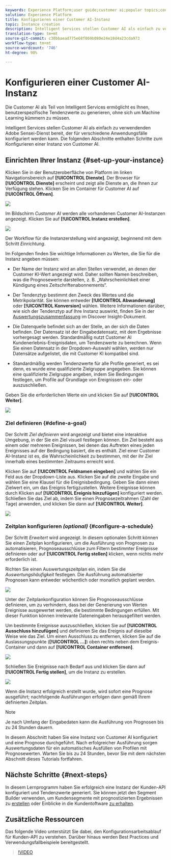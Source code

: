 ```yaml
---
keywords: Experience Platform;user guide;customer ai;popular topics;configure instance;create instance;
solution: Experience Platform
title: Konfigurieren einer Customer AI-Instanz
topic: Instance creation
description: Intelligent Services stellen Customer AI als einfach zu verwendenden Adobe Sensei-Dienst bereit, der für verschiedene Anwendungsfälle konfiguriert werden kann. Die folgenden Abschnitte enthalten Schritte zum Konfigurieren einer Instanz von Customer AI.
translation-type: tm+mt
source-git-commit: c30bbaead775e68f869b080e24e18d4a23cda973
workflow-type: tm+mt
source-wordcount: '746'
ht-degree: 90%

---
```



# Konfigurieren einer Customer AI-Instanz

Die Customer AI als Teil von Intelligent Services ermöglicht es Ihnen, benutzerspezifische Tendenzwerte zu generieren, ohne sich um Machine Learning kümmern zu müssen.

Intelligent Services stellen Customer AI als einfach zu verwendenden Adobe Sensei-Dienst bereit, der für verschiedene Anwendungsfälle konfiguriert werden kann. Die folgenden Abschnitte enthalten Schritte zum Konfigurieren einer Instanz von Customer AI.

## Einrichten Ihrer Instanz {#set-up-your-instance}

Klicken Sie in der Benutzeroberfläche von Platform im linken Navigationsbereich auf **[!UICONTROL Dienste]**. Der Browser für **[!UICONTROL Dienste]** erscheint und zeigt alle Dienste an, die Ihnen zur Verfügung stehen. Klicken Sie im Container für Customer AI auf **[!UICONTROL Öffnen]**.

![](../images/user-guide/navigate-to-service.png)

Im Bildschirm *Customer AI* werden alle vorhandenen Customer AI-Instanzen angezeigt. Klicken Sie auf **[!UICONTROL Instanz erstellen]**.

![](../images/user-guide/dashboard.png)

Der Workflow für die Instanzerstellung wird angezeigt, beginnend mit dem Schritt *Einrichtung*.

Im Folgenden finden Sie wichtige Informationen zu Werten, die Sie für die Instanz angeben müssen:

* Der Name der Instanz wird an allen Stellen verwendet, an denen der Customer KI-Wert angezeigt wird. Daher sollten Namen beschreiben, was die Prognosewerte darstellen, z. B. „Wahrscheinlichkeit einer Kündigung eines Zeitschriftenabonnements“.

* Der Tendenztyp bestimmt den Zweck des Wertes und die Metrikpolarität. Sie können entweder **[!UICONTROL Abwanderung]** oder **[!UICONTROL Konversion]** wählen. Weitere Informationen darüber, wie sich der Tendenztyp auf Ihre Instanz auswirkt, finden Sie in der [Auswertungszusammenfassung](./discover-insights.md#scoring-summary) im Discover Insight-Dokument.

* Die Datenquelle befindet sich an der Stelle, an der sich die Daten befinden. Der Datensatz ist der Eingabedatensatz, mit dem Ergebnisse vorhergesagt werden. Standardmäßig nutzt Customer AI Kundenerlebnis-Ereignisdaten, um Tendenzwerte zu berechnen. Wenn Sie einen Datensatz in der Dropdown-Auswahl wählen, werden nur Datensätze aufgelistet, die mit Customer KI kompatibel sind.

* Standardmäßig werden Tendenzwerte für alle Profile generiert, es sei denn, es wurde eine qualifizierte Zielgruppe angegeben. Sie können eine qualifizierte Zielgruppe angeben, indem Sie Bedingungen festlegen, um Profile auf Grundlage von Ereignissen ein- oder auszuschließen.

Geben Sie die erforderlichen Werte ein und klicken Sie auf **[!UICONTROL Weiter]**.

![](../images/user-guide/setup.png)

### Ziel definieren {#define-a-goal}

Der Schritt *Ziel definieren* wird angezeigt und bietet eine interaktive Umgebung, in der Sie ein Ziel visuell festlegen können. Ein Ziel besteht aus einem oder mehreren Ereignissen, bei denen das Auftreten eines jeden Ereignisses auf der Bedingung basiert, die es enthält. Ziel einer Customer AI-Instanz ist es, die Wahrscheinlichkeit zu bestimmen, mit der ihr Ziel innerhalb eines bestimmten Zeitraums erreicht wird.

Klicken Sie auf **[!UICONTROL Feldnamen eingeben]** und wählen Sie ein Feld aus der Dropdown-Liste aus. Klicken Sie auf die zweite Eingabe und wählen Sie eine Klausel für die Ereignisbedingung. Geben Sie dann einen Zielwert ein, um das Ereignis fertigzustellen. Weitere Ereignisse können durch Klicken auf **[!UICONTROL Ereignis hinzufügen]** konfiguriert werden. Schließen Sie das Ziel ab, indem Sie einen Prognosezeitrahmen (Zahl der Tage) anwenden, und klicken Sie dann auf **[!UICONTROL Weiter]**.

![](../images/user-guide/goal.png)

### Zeitplan konfigurieren *(optional)* {#configure-a-schedule}

Der Schritt *Erweitert* wird angezeigt. In diesem optionalen Schritt können Sie einen Zeitplan konfigurieren, um die Ausführung von Prognosen zu automatisieren, Prognoseausschlüsse zum Filtern bestimmter Ereignisse definieren oder auf **[!UICONTROL Fertig stellen]** klicken, wenn nichts mehr erforderlich ist.

Richten Sie einen Auswertungszeitplan ein, indem Sie die *Auswertungshäufigkeit* festlegen. Die Ausführung automatisierter Prognosen kann entweder wöchentlich oder monatlich geplant werden.

![](../images/user-guide/schedule.png)

Unter der Zeitplankonfiguration können Sie Prognoseausschlüsse definieren, um zu verhindern, dass bei der Generierung von Werten Ereignisse ausgewertet werden, die bestimmte Bedingungen erfüllen. Mit dieser Funktion können irrelevante Dateneingaben herausgefiltert werden.

Um bestimmte Ereignisse auszuschließen, klicken Sie auf **[!UICONTROL Ausschluss hinzufügen]** und definieren Sie das Ereignis auf dieselbe Weise wie das Ziel. Um einen Ausschluss zu entfernen, klicken Sie auf die Auslassungspunkte (**[!UICONTROL ...]**) oben rechts neben dem Ereignis-Container und dann auf **[!UICONTROL Container entfernen]**.

![](../images/user-guide/exclusion.png)

Schließen Sie Ereignisse nach Bedarf aus und klicken Sie dann auf **[!UICONTROL Fertig stellen]**, um die Instanz zu erstellen.

![](../images/user-guide/advanced.png)

Wenn die Instanz erfolgreich erstellt wurde, wird sofort eine Prognose ausgeführt; nachfolgende Ausführungen erfolgen dann gemäß Ihrem definierten Zeitplan.

>[!NOTE]
>
>Je nach Umfang der Eingabedaten kann die Ausführung von Prognosen bis zu 24 Stunden dauern.

In diesem Abschnitt haben Sie eine Instanz von Customer AI konfiguriert und eine Prognose durchgeführt. Nach erfolgreicher Ausführung sorgen Auswertungsdaten für ein automatisches Ausfüllen von Profilen mit Prognosewerten. Warten Sie bis zu 24 Stunden, bevor Sie mit dem nächsten Abschnitt dieses Tutorials fortfahren.

## Nächste Schritte {#next-steps}

In diesem Lernprogramm haben Sie erfolgreich eine Instanz der Kunden-API konfiguriert und Tendenzwerte generiert. Sie können jetzt den Segment Builder verwenden, um Kundensegmente mit prognostizierten Ergebnissen zu [erstellen](./create-segment.md) oder Einblicke in die Kundentoftware [zu erhalten](./discover-insights.md).

## Zusätzliche Ressourcen

Das folgende Video unterstützt Sie dabei, den Konfigurationsarbeitsablauf für Kunden-API zu verstehen. Darüber hinaus werden Best Practices und Verwendungsfallbeispiele bereitgestellt.

>[!VIDEO](https://video.tv.adobe.com/v/32665?learn=on&quality=12)

